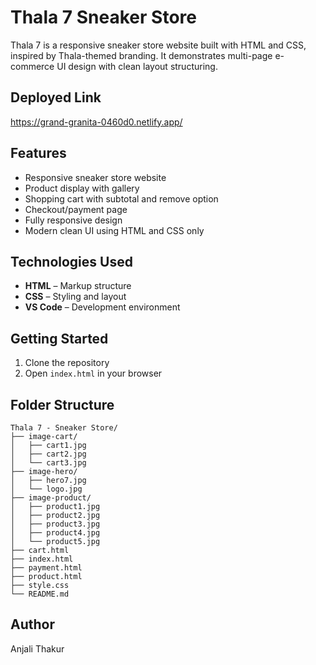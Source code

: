 # Thala 7 Sneaker Store

Thala 7 is a responsive sneaker store website built with HTML and CSS, inspired by Thala-themed branding. It demonstrates multi-page e-commerce UI design with clean layout structuring.

## Deployed Link

https://grand-granita-0460d0.netlify.app/

## Features

- Responsive sneaker store website
- Product display with gallery
- Shopping cart with subtotal and remove option
- Checkout/payment page
- Fully responsive design
- Modern clean UI using HTML and CSS only

## Technologies Used

- **HTML** – Markup structure
- **CSS** – Styling and layout
- **VS Code** – Development environment

## Getting Started

1. Clone the repository
2. Open `index.html` in your browser

## Folder Structure

```
Thala 7 - Sneaker Store/
├── image-cart/
│   ├── cart1.jpg
│   ├── cart2.jpg
│   └── cart3.jpg
├── image-hero/
│   ├── hero7.jpg
│   └── logo.jpg
├── image-product/
│   ├── product1.jpg
│   ├── product2.jpg
│   ├── product3.jpg
│   ├── product4.jpg
│   └── product5.jpg
├── cart.html
├── index.html
├── payment.html
├── product.html
├── style.css
└── README.md
```

## Author 

Anjali Thakur
